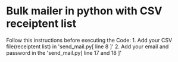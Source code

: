 # Bulk mailer in python with CSV receiptent list 
Follow this instructions before executing the Code:
    1. Add your CSV file(receiptent list) in 'send_mail.py[ line 8 ]'
    2. Add your email and password in the 'send_mail.py[ line 17 and 18 ]'
